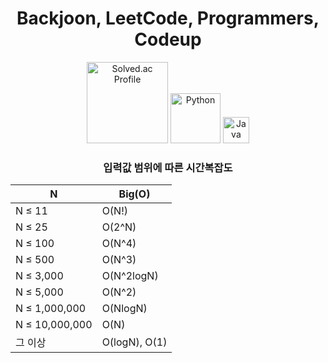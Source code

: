 <h1 align="center">Backjoon, LeetCode, Programmers, Codeup</h1>

<p align="center">
  <a href="https://solved.ac/profile/swo98" target="_blank" style="text-decoration: none;">
    <img src="http://mazassumnida.wtf/api/mini/generate_badge?boj=swo98" alt="Solved.ac Profile" width="130" height="auto"/>
  </a>
  <img src="https://img.shields.io/badge/Python-3776AB?style=flat-square&logo=Python&logoColor=white" alt="Python" width="80"/>
  <img src="https://img.shields.io/badge/Java-007396?style=flat-square&logo=Java&logoColor=white" alt="Java" width="42"/>
</p>

<!--
<div align="center">
  <details>
    <summary>boj stats </summary>
    <a href="https://solved.ac/profile/swo98">
      <img src="http://mazassumnida.wtf/api/generate_badge?boj=swo98" alt="Solved.ac 프로필"/>
    </a>
  </details>
  <details>
    <summary>leetcode stats </summary>
    <br>
    <img src="https://leetcard.jacoblin.cool/swo98?theme=unicorn&font=Baloo%202" alt="LeetCode Stats"/>
  </details>
</div>
-->

<h3 align="center">입력값 범위에 따른 시간복잡도</h3>

<div align="center">

| N | Big(O) |
| --- | --- |
| N ≤ 11 | O(N!) |
| N ≤ 25 | O(2^N) |
| N ≤ 100 | O(N^4) |
| N ≤ 500 | O(N^3) |
| N ≤ 3,000 | O(N^2logN) |
| N ≤ 5,000 | O(N^2) |
| N ≤ 1,000,000 | O(NlogN) |
| N ≤ 10,000,000 | O(N) |
| 그 이상 | O(logN), O(1) |
